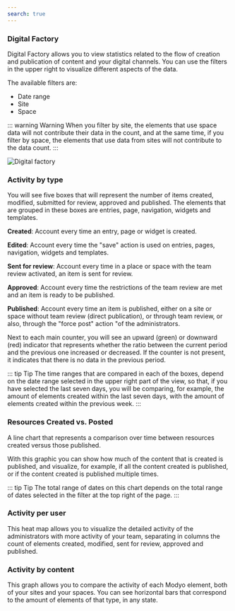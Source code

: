 ```yaml
---
search: true
---
```


### Digital Factory

Digital Factory allows you to view statistics related to the flow of creation and publication of content and your digital channels. You can use the filters in the upper right to visualize different aspects of the data.

The available filters are:

- Date range
- Site
- Space

::: warning Warning
When you filter by site, the elements that use space data will not contribute their data in the count, and at the same time, if you filter by space, the elements that use data from sites will not contribute to the data count.
:::

![Digital factory](/assets/img/platform/digital-factory.png)

### Activity by type

You will see five boxes that will represent the number of items created, modified, submitted for review, approved and published. The elements that are grouped in these boxes are entries, page, navigation, widgets and templates.

**Created**: Account every time an entry, page or widget is created.

**Edited**: Account every time the "save" action is used on entries, pages, navigation, widgets and templates.

**Sent for review**: Account every time in a place or space with the team review activated, an item is sent for review.

**Approved**: Account every time the restrictions of the team review are met and an item is ready to be published.

**Published**: Account every time an item is published, either on a site or space without team review (direct publication), or through team review, or also, through the "force post" action "of the administrators.

Next to each main counter, you will see an upward (green) or downward (red) indicator that represents whether the ratio between the current period and the previous one increased or decreased. If the counter is not present, it indicates that there is no data in the previous period.

::: tip Tip
The time ranges that are compared in each of the boxes, depend on the date range selected in the upper right part of the view, so that, if you have selected the last seven days, you will be comparing, for example, the amount of elements created within the last seven days, with the amount of elements created within the previous week.
:::

### Resources Created vs. Posted

A line chart that represents a comparison over time between resources created versus those published.

With this graphic you can show how much of the content that is created is published, and visualize, for example, if all the content created is published, or if the content created is published multiple times.

::: tip Tip
The total range of dates on this chart depends on the total range of dates selected in the filter at the top right of the page.
:::

### Activity per user

This heat map allows you to visualize the detailed activity of the administrators with more activity of your team, separating in columns the count of elements created, modified, sent for review, approved and published.

### Activity by content

This graph allows you to compare the activity of each Modyo element, both of your sites and your spaces. You can see horizontal bars that correspond to the amount of elements of that type, in any state.
